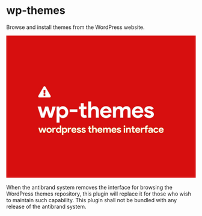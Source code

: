 # wp-themes

Browse and install themes from the WordPress website.

![cover image](https://raw.githubusercontent.com/antibrand/wp-themes/master/cover.jpg)

When the antibrand system removes the interface for browsing the WordPress themes repository, this plugin will replace it for those who wish to maintain such capability. This plugin shall not be bundled with any release of the antibrand system.
